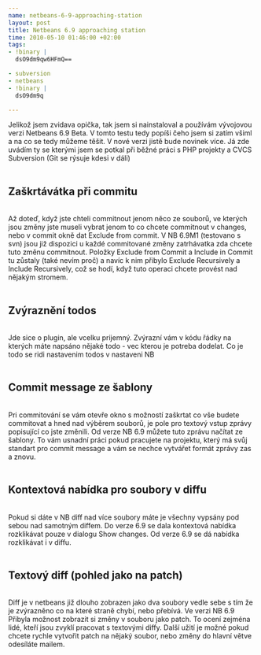 ```yaml
--- 
name: netbeans-6-9-approaching-station
layout: post
title: Netbeans 6.9 approaching station
time: 2010-05-10 01:46:00 +02:00
tags: 
- !binary |
  dsO9dm9qw6HFmQ==

- subversion
- netbeans
- !binary |
  dsO9dm9q

---
```

Jelikož jsem zvidava opička, tak jsem si nainstaloval a používám vývojovou verzi Netbeans 6.9 Beta. V tomto testu tedy popíši čeho jsem si zatím všiml a na co se tedy můžeme těšit. V nové verzi jistě bude novinek více. Já zde uvádím ty se kterými jsem se potkal při běžné práci s PHP projekty a CVCS Subversion (Git se rýsuje kdesi v dáli)<br/><a name='more'></a><br/><h2>Zaškrtávátka při commitu</h2><br/>Až doteď, když jste chteli commitnout jenom něco ze souborů, ve kterých jsou změny jste museli vybrat jenom to co chcete commitnout v changes, nebo v commit okně dat Exclude from commit. V NB 6.9M1 (testovano s svn) jsou již dispozici u každé commitované změny zatrhávatka zda chcete tuto změnu commitnout. Položky Exclude from Commit a Include in Commit tu zůstaly (také nevím proč) a navíc k nim přibylo Exclude Recursively a Include Recursively, což se hodí, když tuto operaci chcete provést nad nějakým stromem.<br/><br/><h2>Zvýraznění todos</h2><br/>Jde sice o plugin, ale vcelku prijemný. Zvýrazní vám v kódu řádky na kterých máte napsáno nějaké todo - vec kterou je potreba dodelat. Co je todo se ridi nastavenim todos v nastaveni NB<br/><br/><h2>Commit message ze šablony</h2><br/>Pri commitování se vám otevře okno s možností zaškrtat co vše budete commitovat a hned nad výběrem souborů, je pole pro textový vstup zprávy popisující co jste změnili. Od verze NB 6.9 můžete tuto zprávu načítat ze šablony. To vám usnadní práci pokud pracujete na projektu, který má svůj standart pro commit message a vám se nechce vytvářet formát zprávy zas a znovu. <br/><br/><h2>Kontextová nabídka pro soubory v diffu</h2><br/>Pokud si dáte v NB diff nad více soubory máte je všechny vypsány pod sebou nad samotným diffem. Do verze 6.9 se dala kontextová nabídka rozklikávat pouze v dialogu Show changes. Od verze 6.9 se dá nabídka rozklikávat i v diffu.<br/><br/><h2>Textový diff (pohled jako na patch)</h2><br/>Diff je v netbeans již dlouho zobrazen jako dva soubory vedle sebe s tím že je zvýrazněno co na které straně chybí, nebo přebívá. Ve verzi NB 6.9 Přibyla možnost zobrazit si změny v souboru jako patch. To ocení zejména lidé, kteří jsou zvyklí pracovat s textovými diffy. Další užití je možné pokud chcete rychle vytvořit patch na nějaký soubor, nebo změny do hlavní větve odesíláte mailem.

